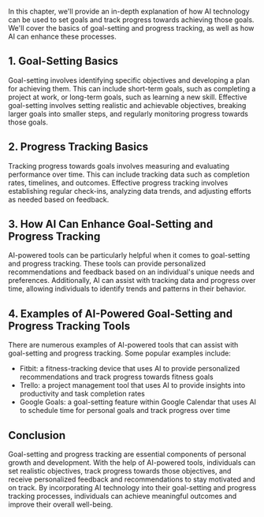 
In this chapter, we'll provide an in-depth explanation of how AI technology can be used to set goals and track progress towards achieving those goals. We'll cover the basics of goal-setting and progress tracking, as well as how AI can enhance these processes.

## 1. Goal-Setting Basics

Goal-setting involves identifying specific objectives and developing a plan for achieving them. This can include short-term goals, such as completing a project at work, or long-term goals, such as learning a new skill. Effective goal-setting involves setting realistic and achievable objectives, breaking larger goals into smaller steps, and regularly monitoring progress towards those goals.

## 2. Progress Tracking Basics

Tracking progress towards goals involves measuring and evaluating performance over time. This can include tracking data such as completion rates, timelines, and outcomes. Effective progress tracking involves establishing regular check-ins, analyzing data trends, and adjusting efforts as needed based on feedback.

## 3. How AI Can Enhance Goal-Setting and Progress Tracking

AI-powered tools can be particularly helpful when it comes to goal-setting and progress tracking. These tools can provide personalized recommendations and feedback based on an individual's unique needs and preferences. Additionally, AI can assist with tracking data and progress over time, allowing individuals to identify trends and patterns in their behavior.

## 4. Examples of AI-Powered Goal-Setting and Progress Tracking Tools

There are numerous examples of AI-powered tools that can assist with goal-setting and progress tracking. Some popular examples include:

* Fitbit: a fitness-tracking device that uses AI to provide personalized recommendations and track progress towards fitness goals
* Trello: a project management tool that uses AI to provide insights into productivity and task completion rates
* Google Goals: a goal-setting feature within Google Calendar that uses AI to schedule time for personal goals and track progress over time

Conclusion
----------

Goal-setting and progress tracking are essential components of personal growth and development. With the help of AI-powered tools, individuals can set realistic objectives, track progress towards those objectives, and receive personalized feedback and recommendations to stay motivated and on track. By incorporating AI technology into their goal-setting and progress tracking processes, individuals can achieve meaningful outcomes and improve their overall well-being.
